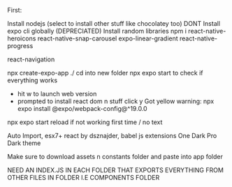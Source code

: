 First:

Install nodejs  (select to install other stuff like chocolatey too)
DONT Install expo cli globally (DEPRECIATED)
Install random libraries
npm i 
react-native-heroicons
react-native-snap-carousel
expo-linear-gradient
react-native-progress

react-navigation


npx create-expo-app ./
cd into new folder
npx expo start
  to check if everything works
  - hit w to launch web version
  - prompted to install react dom n stuff click y
Got yellow warning:
  npx expo install @expo/webpack-config@^19.0.0

npx expo start
reload if not working first time / no text

Auto Import, esx7+ react by dsznajder, babel js extensions
One Dark Pro Dark theme

Make sure to download assets n constants folder and paste into app folder

NEED AN INDEX.JS IN EACH FOLDER THAT EXPORTS EVERYTHING FROM OTHER FILES IN FOLDER I.E COMPONENTS FOLDER